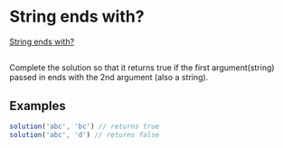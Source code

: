 # String ends with?

[String ends with?](https://www.codewars.com/kata/string-ends-with/)



## 

Complete the solution so that it returns true if the first 
argument(string) passed in ends with the 2nd argument (also a string). 



## Examples

```javascript
solution('abc', 'bc') // returns true
solution('abc', 'd') // returns false
```
